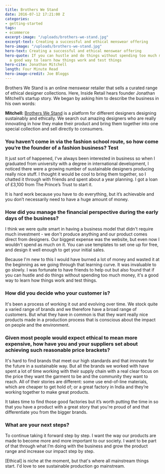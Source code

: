 ```yaml
---
title: Brothers We Stand
date: 2016-07-12 17:21:00 Z
categories:
- getting-started
tags:
- ecommerce
excerpt-image: "/uploads/brothers-we-stand.jpg"
excerpt-text: Creating a successful and ethical menswear offering
hero-image: "/uploads/brothers-we-stand.jpg"
hero-text: Creating a successful and ethical menswear offering
hero-quote: If you can hustle and do things without spending too much money, it's
  a good way to learn how things work and test things
hero-cite: Jonathan Mitchell
length: Four Minute Read
hero-image-credit: Joe Bloggs
---
```


Brothers We Stand is an online menswear retailer that sells a curated range of ethical designer collections. Here, Inside Retail hears founder Jonathan Mitchell’s startup story. We began by asking him to describe the business in his own words:

**Mitchell:** [Brothers We Stand](http://www.brotherswestand.com) is a platform for different designers designing sustainably and ethically. We search out amazing designers who are really innovating in how they make their product and bring them together into one special collection and sell directly to consumers.

### You haven’t come in via the fashion school route, so how come you’re the founder of a fashion business? Test

It just sort of happened, I've always been interested in business so when I graduated from university with a degree in international development, I noticed there were a growing number of sustainable designers producing really nice stuff. I thought it would be cool to bring them together, so I chatted it through with friends and spent about a year planning. I got a loan of £3,100 from The Prince’s Trust to start it.

It is hard work because you have to do everything, but it’s achievable and you don’t necessarily need to have a huge amount of money.

### How did you manage the financial perspective during the early days of the business?

I think we were quite smart in having a business model that didn't require much investment - we don't produce anything and our product comes direct from designers.  Our biggest expense was the website, but even now I wouldn't spend as much on it. You can use templates to set one up for free, and design it well enough to get your initial sales.

Because I'm new to this I would have burned a lot of money and wasted it at the beginning as we going through that learning curve. It was invaluable to go slowly. I was fortunate to have friends to help out but also found that if you can hustle and do things without spending too much money, it's a good way to learn how things work and test things.

### How did you decide who your customer is?

It's been a process of working it out and evolving over time. We stock quite a varied range of brands and we therefore have a broad range of customers. But what they have in common is that they want really nice products made in a production process that is conscious about the impact on people and the environment.

### Given most people would expect ethical to mean more expensive, how have you and your suppliers set about achieving such reasonable price brackets?

It's hard to find brands that meet our high standards and that innovate for the future in a sustainable way. But all the brands we worked with have spent a lot of time working with their supply chain with a real clear focus on the price they want the garment to be and the community they want to reach. All of their stories are different: some use end-of-line materials, which are cheaper to get hold of; or a great factory in India and they’re working together to make great products.

It takes time to find those good factories but it’s worth putting the time in so that you have a product with a great story that you're proud of and that differentiate you from the bigger brands.

### What are your next steps?

To continue taking it forward step by step. I want the way our products are made to become more and more important to our society. I want to be part of that through what I’m doing with the business and grow the product range and increase our impact step by step.

[Ethical] is niche at the moment, but that's where all mainstream things start. I'd love to see sustainable production go mainstream. 
